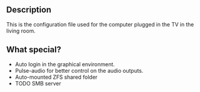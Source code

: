 ## Description

This is the configuration file used for the computer plugged in the TV in the living room.

## What special?

 * Auto login in the graphical environment.
 * Pulse-audio for better control on the audio outputs.
 * Auto-mounted ZFS shared folder
 * TODO SMB server

